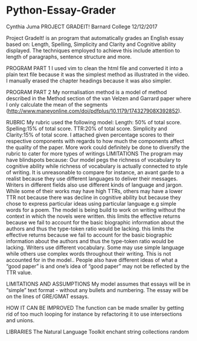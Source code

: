 # Python-Essay-Grader

Cynthia Juma
PROJECT GRADEIT!
Barnard College
12/12/2017

Project GradeIt! is an program that automatically grades an English essay based on: Length, Spelling, Simplicity and Clarity and Cognitive ability displayed. The techniques employed to achieve this include attention to length of paragraphs, sentence structure and more.

PROGRAM PART 1
I used vim to clean the html file and converted it into a plain text file because 
it was the simplest method as illustrated in the video. I manually erased the chapter headings because it was also simpler.

PROGRAM PART 2
My normalisation method is a model of method described in the Method section of the van Velzen and Garrard paper where I only calculate the mean of the segments (http://www.maneyonline.com/doi/pdfplus/10.1179/174327908X392852).

RUBRIC
My rubric used the following model:
Length: 50% of total score.
Spelling:15% of total score.
TTR:20% of total score.
Simplicity and Clarity:15% of total score.
I attached given percentage scores to their respective components with regards to how much the components affect the quality of the paper.
More work could definitely be done to diversify the rubric to cater for more types of writings
LIMITATIONS
The program may have blindspots because:
Our model pegs the richness of vocabulary to cognitive ability while richness of vocabulary is actually connected to style of writing. It is unreasonable to compare for instance, an avant garde to a realist because they use different languages to deliver their messages. Writers in different fields also use different kinds of language and jargon. While some of their works may have high TTRs, others may have a lower TTR not because there was decline in cognitive ability but because they chose to express particular ideas using particular language e.g simple words for a poem.
The model is being build to work on writing without the context in which the novels were written. this limits the effective returns because we fail to account for the basic biographic information about the authors and thus the type-token ratio would be lacking. this limits the effective returns because we fail to account for the basic biographic information about the authors and thus the type-token ratio would be lacking.
Writers use different vocabulary. Some may use simple language while others use complex words throughout their writing. This is not accounted for in the model.. 
People also have different ideas of what a “good paper” is and one’s idea of  “good paper” may not be reflected by the TTR value.

LIMITATIONS AND ASSUMPTIONS
My model assumes that essays will be in “simple”  text format - without any bullets and numbering.
The essay will be on the lines of GRE/GMAT essays.

HOW IT CAN BE IMPROVED
The function can be made smaller by getting rid of too much looping for instance by refactoring it to use intersections and unions.

LIBRARIES
The Natural Language Toolkit
enchant
string
collections
random


